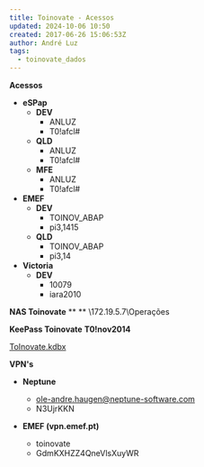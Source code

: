 ```yaml
---
title: Toinovate - Acessos
updated: 2024-10-06 10:50
created: 2017-06-26 15:06:53Z
author: André Luz
tags:
  - toinovate_dados
---
```


**Acessos**

- **eSPap**
    - **DEV**
        - ANLUZ
        - T0!afcl#
    - **QLD**
        - ANLUZ
        - T0!afcl#
    - **MFE**
        - ANLUZ
        - T0!afcl#
- **EMEF**
    - **DEV**
        - TOINOV_ABAP
        - pi3,1415
    - **QLD**
        - TOINOV_ABAP
        - pi3,14
- **Victoria**
    - **DEV**
        - 10079
        - iara2010

**NAS Toinovate**
**
**
\\172.19.5.7\Operações

**KeePass Toinovate**
**T0!nov2014**

[ToInovate.kdbx](ToInovate.kdbx)

**VPN's**

- **Neptune**
    - ole-andre.haugen@neptune-software.com
    - N3UjrKKN

- **EMEF (vpn.emef.pt)**
    - toinovate
    - GdmKXHZZ4QneVlsXuyWR